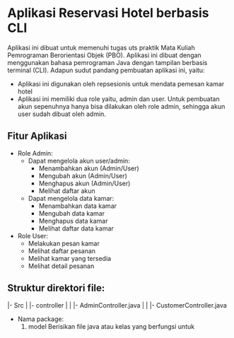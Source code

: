 # Aplikasi Reservasi Hotel berbasis CLI
Aplikasi ini dibuat untuk memenuhi tugas uts praktik Mata Kuliah Pemrograman Berorientasi Objek (PBO).
Aplikasi ini dibuat dengan menggunakan bahasa pemrograman Java dengan tampilan berbasis terminal (CLI).
Adapun sudut pandang pembuatan aplikasi ini, yaitu:
- Aplikasi ini digunakan oleh repsesionis untuk mendata pemesan kamar hotel
- Aplikasi ini memiliki dua role yaitu, admin dan user. Untuk pembuatan akun sepenuhnya hanya bisa dilakukan oleh role admin, sehingga akun user sudah dibuat oleh admin.
## Fitur Aplikasi 
- Role Admin:
  - Dapat mengelola akun user/admin:
    - Menambahkan akun (Admin/User)
    - Mengubah akun (Admin/User)
    - Menghapus akun (Admin/User)
    - Melihat daftar akun
  - Dapat mengelola data kamar:
    - Menambahkan data kamar
    - Mengubah data kamar
    - Menghapus data kamar
    - Melihat daftar data kamar
- Role User:
  - Melakukan pesan kamar
  - Melihat daftar pesanan
  - Melihat kamar yang tersedia
  - Melihat detail pesanan
## Struktur direktori file:
|- Src
|  |- controller
|  |  |- AdminController.java
|  |  |- CustomerController.java
- Nama package:
  1. model
     Berisikan file java atau kelas yang berfungsi untuk
